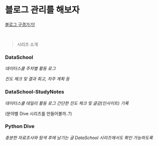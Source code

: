 # 블로그 관리를 해보자
[블로그 구경가기!](https://velog.io/@gbheaven/posts)

<br>

> 시리즈 소개
### DataSchool
_데이터스쿨 주차별 활동 로그_

_진도 체크 및 결과 회고, 차주 계획 등_

### DataSchool-StudyNotes
_데이터스쿨 데일리 활동 로그_
_간단한 진도 체크 및 글감(인사이트) 기록_

(분야별 Dive 시리즈를 만들어볼까..?)
### Python Dive
_충분한 자료조사와 탐색 후에 남기는 글_
_DataSchool 시리즈에서도 확인 가능하도록_ 




